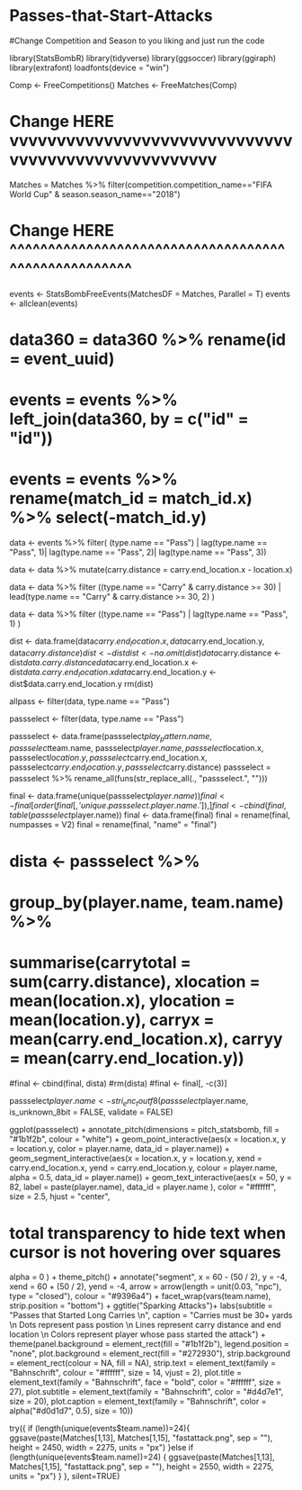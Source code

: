 # Passes-that-Start-Attacks

#Change Competition and Season to you liking and just run the code

library(StatsBombR)
library(tidyverse)
library(ggsoccer)
library(ggiraph)
library(extrafont)
loadfonts(device = "win")


Comp <- FreeCompetitions()
Matches <- FreeMatches(Comp)

#                                        Change HERE vvvvvvvvvvvvvvvvvvvvvvvvvvvvvvvvvvvvvvvvvvvvvvvvvvvv
Matches = Matches %>% filter(competition.competition_name=="FIFA World Cup" & season.season_name=="2018")
#                                        Change HERE ^^^^^^^^^^^^^^^^^^^^^^^^^^^^^^^^^^^^^^^^^^^^^^^^^^^^

events <- StatsBombFreeEvents(MatchesDF = Matches, Parallel = T)
events <- allclean(events)


# data360 = data360 %>% rename(id = event_uuid)

# events = events %>% left_join(data360, by = c("id" = "id"))

# events = events %>% rename(match_id = match_id.x) %>% select(-match_id.y)

data <- events %>%
  filter( (type.name == "Pass") | lag(type.name == "Pass", 1)| lag(type.name == "Pass", 2)| lag(type.name == "Pass", 3))

data <- data %>%
  mutate(carry.distance = carry.end_location.x - location.x)

data <- data %>%
  filter ((type.name == "Carry" & carry.distance >= 30) | lead(type.name == "Carry" & carry.distance >= 30, 2) )

data <- data %>%
  filter ((type.name == "Pass") | lag(type.name == "Pass", 1) )

dist <- data.frame(data$carry.end_location.x, data$carry.end_location.y, data$carry.distance)
dist <- dist %>% slice(rep(1:n(), each = 2))
dist <- na.omit(dist)
data$carry.distance <- dist$data.carry.distance
data$carry.end_location.x <- dist$data.carry.end_location.x
data$carry.end_location.y <- dist$data.carry.end_location.y
rm(dist)

allpass <- filter(data, type.name == "Pass")

passselect <- filter(data, type.name == "Pass")

passselect <- data.frame(passselect$play_pattern.name, passselect$team.name, passselect$player.name, passselect$location.x, passselect$location.y, passselect$carry.end_location.x, passselect$carry.end_location.y, passselect$carry.distance)
passselect = passselect %>% rename_all(funs(str_replace_all(., "passselect.", "")))


final <- data.frame(unique(passselect$player.name))
final <- final[order(final[,'unique.passselect.player.name.']), ]
final <- cbind(final, table(passselect$player.name))
final <- data.frame(final)
final = rename(final, numpasses = V2)
final = rename(final, "name" = "final")


# dista <- passselect %>%
#  group_by(player.name, team.name) %>%
#  summarise(carrytotal = sum(carry.distance), xlocation = mean(location.x), ylocation = mean(location.y), carryx = mean(carry.end_location.x), carryy = mean(carry.end_location.y))
#final <- cbind(final, dista)
#rm(dista)
#final <- final[, -c(3)]

passselect$player.name <- stri_enc_toutf8(passselect$player.name, is_unknown_8bit = FALSE, validate = FALSE)



ggplot(passselect) +
  annotate_pitch(dimensions = pitch_statsbomb, fill = "#1b1f2b", colour = "white") +
  geom_point_interactive(aes(x = location.x, y = location.y, color = player.name, data_id = player.name)) +
  geom_segment_interactive(aes(x = location.x, y = location.y, xend = carry.end_location.x, yend = carry.end_location.y, colour = player.name, alpha = 0.5, data_id = player.name)) +
  geom_text_interactive(aes(x = 50, y = 82,
                            label = paste(player.name),
                            data_id = player.name
  ),
  color = "#ffffff",
  size = 2.5,
  hjust = "center",
  # total transparency to hide text when cursor is not hovering over squares
  alpha = 0
  ) +
  theme_pitch() +
  annotate("segment",
    x = 60 - (50 / 2),
    y = -4,
    xend = 60 + (50 / 2),
    yend = -4,
    arrow = arrow(length = unit(0.03, "npc"), type = "closed"), colour = "#9396a4") +
  facet_wrap(vars(team.name), strip.position = "bottom") +
  ggtitle("Sparking Attacks")+
  labs(subtitle = "Passes that Started Long Carries \n", 
       caption = "Carries must be 30+ yards \n Dots represent pass postion \n Lines represent carry distance and end location \n Colors represent player whose pass started the attack") +
  theme(panel.background = element_rect(fill = "#1b1f2b"), legend.position = "none",
        plot.background = element_rect(fill = "#272930"),
        strip.background = element_rect(colour = NA, fill = NA),
        strip.text = element_text(family = "Bahnschrift", colour = "#ffffff", size = 14, vjust = 2),
        plot.title = element_text(family = "Bahnschrift", face = "bold", color = "#ffffff", size = 27),
        plot.subtitle = element_text(family = "Bahnschrift", color = "#d4d7e1", size = 20),
        plot.caption = element_text(family = "Bahnschrift", color = alpha("#d0d1d7", 0.5), size = 10))


try({
  if (length(unique(events$team.name))=24){
    ggsave(paste(Matches[1,13], Matches[1,15], "fastattack.png", sep = ""), height = 2450, width = 2275, units = "px")
  }else if (length(unique(events$team.name))=24) {
    ggsave(paste(Matches[1,13], Matches[1,15], "fastattack.png", sep = ""), height = 2550, width = 2275, units = "px")
  }
}, silent=TRUE)



